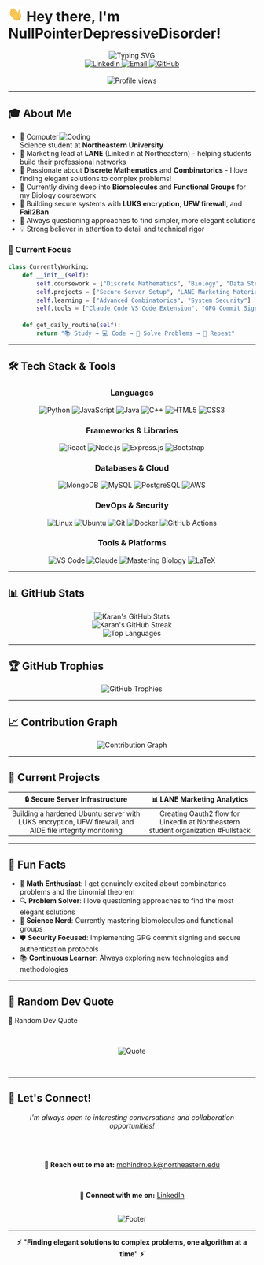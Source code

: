 # <img src="https://raw.githubusercontent.com/ABSphreak/ABSphreak/master/gifs/Hi.gif" width="30px" height="30px"> Hey there, I'm NullPointerDepressiveDisorder!

<div align="center">
  <img src="https://readme-typing-svg.herokuapp.com?font=Fira+Code&weight=600&size=28&duration=4000&pause=1000&color=2E97F7&center=true&vCenter=true&repeat=true&width=600&lines=Student+%40+Northeastern;Full+Stack+Developer;System+Administration+Enthusiast;Math+%26+Neuroscience+Nerd" alt="Typing SVG" />
</div>

<div align="center">
  <a href="https://www.linkedin.com/in/karan-mohindroo-3b6533332/">
    <img src="https://img.shields.io/badge/LinkedIn-0077B5?style=for-the-badge&logo=linkedin&logoColor=white" alt="LinkedIn" />
  </a>
  <a href="mailto:mohindroo.k@northeastern.edu">
    <img src="https://img.shields.io/badge/Email-D14836?style=for-the-badge&logo=gmail&logoColor=white" alt="Email" />
  </a>
  <a href="https://github.com/NullPointerDepressiveDisorder">
    <img src="https://img.shields.io/badge/GitHub-100000?style=for-the-badge&logo=github&logoColor=white" alt="GitHub" />
  </a>
</div>

<br>

<div align="center">
  <img src="https://komarev.com/ghpvc/?username=NullPointerDepressiveDisorder&label=Profile%20views&color=0e75b6&style=for-the-badge" alt="Profile views" />
</div>

---

## 🎓 About Me

<img align="right" alt="Coding" width="400" src="https://cdn.dribbble.com/users/1162077/screenshots/3848914/programmer.gif">

- 🏫 Computer Science student at **Northeastern University**
- 💼 Marketing lead at **LANE** (LinkedIn at Northeastern) - helping students build their professional networks
- 🧮 Passionate about **Discrete Mathematics** and **Combinatorics** - I love finding elegant solutions to complex problems!
- 🧬 Currently diving deep into **Biomolecules** and **Functional Groups** for my Biology coursework
- 🔐 Building secure systems with **LUKS encryption**, **UFW firewall**, and **Fail2Ban**
- 🚀 Always questioning approaches to find simpler, more elegant solutions
- 💡 Strong believer in attention to detail and technical rigor

### 🎯 Current Focus

```python
class CurrentlyWorking:
    def __init__(self):
        self.coursework = ["Discrete Mathematics", "Biology", "Data Structures"]
        self.projects = ["Secure Server Setup", "LANE Marketing Materials"]
        self.learning = ["Advanced Combinatorics", "System Security"]
        self.tools = ["Claude Code VS Code Extension", "GPG Commit Signing"]
    
    def get_daily_routine(self):
        return "📚 Study → 💻 Code → 🧮 Solve Problems → 🔁 Repeat"
```

---

## 🛠️ Tech Stack & Tools

<div align="center">

### Languages
![Python](https://img.shields.io/badge/Python-3776AB?style=for-the-badge&logo=python&logoColor=white)
![JavaScript](https://img.shields.io/badge/JavaScript-F7DF1E?style=for-the-badge&logo=javascript&logoColor=black)
![Java](https://img.shields.io/badge/Java-ED8B00?style=for-the-badge&logo=openjdk&logoColor=white)
![C++](https://img.shields.io/badge/C++-00599C?style=for-the-badge&logo=c%2B%2B&logoColor=white)
![HTML5](https://img.shields.io/badge/HTML5-E34F26?style=for-the-badge&logo=html5&logoColor=white)
![CSS3](https://img.shields.io/badge/CSS3-1572B6?style=for-the-badge&logo=css3&logoColor=white)

### Frameworks & Libraries
![React](https://img.shields.io/badge/React-20232A?style=for-the-badge&logo=react&logoColor=61DAFB)
![Node.js](https://img.shields.io/badge/Node.js-43853D?style=for-the-badge&logo=node.js&logoColor=white)
![Express.js](https://img.shields.io/badge/Express.js-404D59?style=for-the-badge)
![Bootstrap](https://img.shields.io/badge/Bootstrap-563D7C?style=for-the-badge&logo=bootstrap&logoColor=white)

### Databases & Cloud
![MongoDB](https://img.shields.io/badge/MongoDB-4EA94B?style=for-the-badge&logo=mongodb&logoColor=white)
![MySQL](https://img.shields.io/badge/MySQL-00000F?style=for-the-badge&logo=mysql&logoColor=white)
![PostgreSQL](https://img.shields.io/badge/PostgreSQL-316192?style=for-the-badge&logo=postgresql&logoColor=white)
![AWS](https://img.shields.io/badge/AWS-232F3E?style=for-the-badge&logo=amazon-aws&logoColor=white)

### DevOps & Security
![Linux](https://img.shields.io/badge/Linux-FCC624?style=for-the-badge&logo=linux&logoColor=black)
![Ubuntu](https://img.shields.io/badge/Ubuntu-E95420?style=for-the-badge&logo=ubuntu&logoColor=white)
![Git](https://img.shields.io/badge/Git-E44C30?style=for-the-badge&logo=git&logoColor=white)
![Docker](https://img.shields.io/badge/Docker-2496ED?style=for-the-badge&logo=docker&logoColor=white)
![GitHub Actions](https://img.shields.io/badge/GitHub_Actions-2088FF?style=for-the-badge&logo=github-actions&logoColor=white)

### Tools & Platforms
![VS Code](https://img.shields.io/badge/VS_Code-0078D4?style=for-the-badge&logo=visual%20studio%20code&logoColor=white)
![Claude](https://img.shields.io/badge/Claude_AI-000000?style=for-the-badge&logo=anthropic&logoColor=white)
![Mastering Biology](https://img.shields.io/badge/Pearson-FF7900?style=for-the-badge&logo=pearson&logoColor=white)
![LaTeX](https://img.shields.io/badge/LaTeX-008080?style=for-the-badge&logo=latex&logoColor=white)

</div>

---

## 📊 GitHub Stats

<div align="center">
  <img src="https://github-readme-stats.vercel.app/api?username=NullPointerDepressiveDisorder&show_icons=true&count_private=true&theme=tokyonight&hide_border=true&bg_color=0D1117" alt="Karan's GitHub Stats" />
</div>

<div align="center">
  <img src="https://github-readme-streak-stats.herokuapp.com/?user=NullPointerDepressiveDisorder&theme=tokyonight&hide_border=true&bg_color=0D1117" alt="Karan's GitHub Streak" />
</div>

<div align="center">
  <img src="https://github-readme-stats.vercel.app/api/top-langs/?username=NullPointerDepressiveDisorder&layout=compact&theme=tokyonight&hide_border=true&bg_color=0D1117" alt="Top Languages" />
</div>

---

## 🏆 GitHub Trophies

<div align="center">
  <img src="https://github-profile-trophy.vercel.app/?username=NullPointerDepressiveDisorder&theme=tokyonight&no-frame=true&no-bg=false&margin-w=4" alt="GitHub Trophies" />
</div>

---

## 📈 Contribution Graph

<div align="center">
  <img src="https://github-readme-activity-graph.vercel.app/graph?username=NullPointerDepressiveDisorder&theme=tokyo-night&hide_border=true&bg_color=0D1117" alt="Contribution Graph" />
</div>

---

## 🎯 Current Projects

<div align="center">

| 🔒 Secure Server Infrastructure | 📊 LANE Marketing Analytics |
|:---:|:---:|
| Building a hardened Ubuntu server with LUKS encryption, UFW firewall, and AIDE file integrity monitoring | Creating Oauth2 flow for LinkedIn at Northeastern student organization #Fullstack |

</div>

---

## 🌟 Fun Facts

<div align="left">

- 🧮 **Math Enthusiast**: I get genuinely excited about combinatorics problems and the binomial theorem
- 🔍 **Problem Solver**: I love questioning approaches to find the most elegant solutions
- 🧬 **Science Nerd**: Currently mastering biomolecules and functional groups
- 🛡️ **Security Focused**: Implementing GPG commit signing and secure authentication protocols
- 📚 **Continuous Learner**: Always exploring new technologies and methodologies

</div>

---

## 💭 Random Dev Quote

💭 Random Dev Quote
<div align="center">
  <br>
  
  ![Quote](https://quotes-github-readme.vercel.app/api?type=center&theme=tokyonight)
  
  <br>
</div>


---

## 🤝 Let's Connect!

<div align="center">
  <i>I'm always open to interesting conversations and collaboration opportunities!</i>
  
  <br><br>
  
  **📧 Reach out to me at:** mohindroo.k@northeastern.edu
  
  <br>
  
  **💼 Connect with me on:** [LinkedIn](https://www.linkedin.com/in/karan-mohindroo-3b6533332/)
  
  <br>
  
  <img src="https://raw.githubusercontent.com/mayhemantt/mayhemantt/Update/svg/Bottom.svg" alt="Footer" />
</div>

---

<div align="center">
  <b>⚡ "Finding elegant solutions to complex problems, one algorithm at a time" ⚡</b>
</div>

